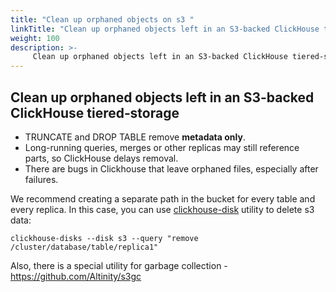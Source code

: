 ```yaml
---
title: "Clean up orphaned objects on s3 "
linkTitle: "Clean up orphaned objects left in an S3-backed ClickHouse tiered‐storage"
weight: 100
description: >-
     Clean up orphaned objects left in an S3-backed ClickHouse tiered‐storage
---
```


## Clean up orphaned objects left in an S3-backed ClickHouse tiered‐storage 

- TRUNCATE and DROP TABLE remove **metadata only**.
- Long-running queries, merges or other replicas may still reference parts, so ClickHouse delays removal.
- There are bugs in Clickhouse that leave orphaned files, especially after failures.

We recommend creating a separate path in the bucket for every table and every replica.  In this case, you can use [clickhouse-disk](https://clickhouse.com/docs/operations/utilities/clickhouse-disks) utility to delete s3 data:

```
clickhouse-disks --disk s3 --query "remove /cluster/database/table/replica1"
```

Also, there is a special utility for garbage collection - https://github.com/Altinity/s3gc

